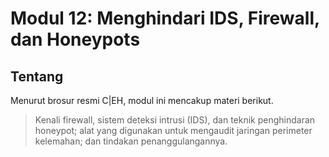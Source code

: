 # Modul 12: Menghindari IDS, Firewall, dan Honeypots

## Tentang

Menurut brosur resmi C|EH, modul ini mencakup materi berikut.

> Kenali firewall, sistem deteksi intrusi (IDS), dan
teknik penghindaran honeypot; alat yang digunakan untuk mengaudit jaringan
perimeter kelemahan; dan tindakan penanggulangannya.

